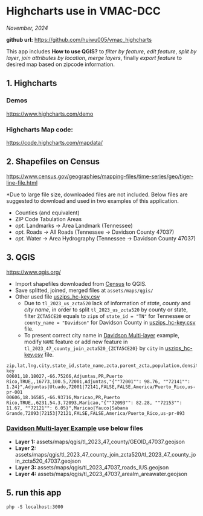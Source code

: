 # Highcharts use in VMAC-DCC
*November, 2024*

**github url:** https://github.com/huiwu005/vmac_highcharts

This app includes **How to use QGIS?** to *filter by feature*, *edit feature*, *split by layer*, *join attributes by location*, *merge layers*, finally *export feature* to desired map based on zipcode information.

## 1. Highcharts
### Demos
https://www.highcharts.com/demo

### Highcharts Map code: 
https://code.highcharts.com/mapdata/

## 2. Shapefiles on Census 
https://www.census.gov/geographies/mapping-files/time-series/geo/tiger-line-file.html

*Due to large file size, downloaded files are not included. Below files are suggested to download and used in two examples of this application.

- Counties (and equivalent)
- ZIP Code Tabulation Areas
- *opt.* Landmarks &rarr; Area Landmark (Tennessee)
- *opt.* Roads &rarr; All Roads (Tennessee &rarr; Davidson County 47037)
- *opt.* Water &rarr; Area Hydrography (Tennessee &rarr; Davidson County 47037)

## 3. QGIS 
https://www.qgis.org/

- Import shapefiles downloaded from [Census](#2-shapefiles-on-census) to QGIS.
- Save splitted, joined, merged files at `assets/maps/qgis/`
- Other used file [uszips_hc-key.csv](maps/files/uszips_hc-key.csv)
  - Due to `tl_2023_us_zcta520` lack of information of *state*, *county* and *city name*, in order to split `tl_2023_us_zcta520` by county or state, filter `ZCTA5CE20` equals to `zip`s of `state_id = "TN"` for Tennessee or `county_name = "Davidson"` for Davidson County in [uszips_hc-key.csv](maps/files/uszips_hc-key.csv) file.
  - To present correct city name in [Davidson Multi-layer](maps/TN-Davidson.html) example, modify `NAME` feature or add new feature in `tl_2023_47_county_join_zcta520_{ZCTA5CE20}` by `city` in [uszips_hc-key.csv](maps/files/uszips_hc-key.csv) file.

```
zip,lat,lng,city,state_id,state_name,zcta,parent_zcta,population,density,county_fips,county_name,county_weights,county_names_all,county_fips_all,imprecise,military,timezone,hc-key
00601,18.18027,-66.75266,Adjuntas,PR,Puerto Rico,TRUE,,16773,100.5,72001,Adjuntas,"{""72001"": 98.76, ""72141"": 1.24}",Adjuntas|Utuado,72001|72141,FALSE,FALSE,America/Puerto_Rico,us-pr-001
00606,18.16585,-66.93716,Maricao,PR,Puerto Rico,TRUE,,6231,54.3,72093,Maricao,"{""72093"": 82.28, ""72153"": 11.67, ""72121"": 6.05}",Maricao|Yauco|Sabana Grande,72093|72153|72121,FALSE,FALSE,America/Puerto_Rico,us-pr-093
```

### [Davidson Multi-layer Example](http://localhost:3000/maps/TN-Davidson.html) use below files
  - **Layer 1:** assets/maps/qgis/tl_2023_47_county/GEOID_47037.geojson
  - **Layer 2:** assets/maps/qgis/tl_2023_47_county_join_zcta520/tl_2023_47_county_join_zcta520_47037.geojson
  - **Layer 3:** assets/maps/qgis/tl_2023_47037_roads_IUS.geojson
  - **Layer 4:** assets/maps/qgis/tl_2023_47037_arealm_areawater.geojson





## 5. run this app
`php -S localhost:3000`

